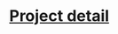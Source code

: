 # <a href='https://github.com/r76941156/fda_orphan_drug/blob/main/FDA_orphan_drug_demo.pdf'>Project detail</a>
